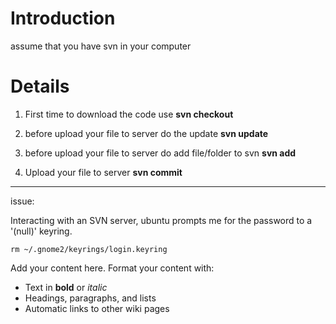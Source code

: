 # Introduction #

assume that you have svn in your computer


# Details #

1. First time to download the code use **svn checkout**

2. before upload your file to server do the update **svn update**

3. before upload your file to server do add file/folder to svn **svn add**

4. Upload your file to server **svn commit**


---

issue:

Interacting with an SVN server, ubuntu prompts me for the password to a '(null)' keyring.

`rm ~/.gnome2/keyrings/login.keyring`

Add your content here.  Format your content with:
  * Text in **bold** or _italic_
  * Headings, paragraphs, and lists
  * Automatic links to other wiki pages